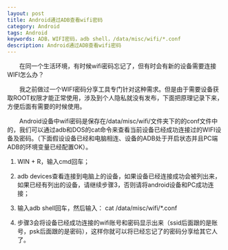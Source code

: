 ```yaml
---
layout: post
title: Android通过ADB查看wifi密码
category: Android
tags: Android
keywords: ADB，WIFI密码，adb shell，/data/misc/wifi/*.conf
description: Android通过ADB查看wifi密码
---
```


&emsp;&emsp;在同一个生活环境，有时候wifi密码忘记了，但有时会有新的设备需要连接WIFI怎么办？

&emsp;&emsp;我之前做过一个WIFI密码分享工具专门针对这种需求。但是由于需要设备获取ROOT权限才能正常使用，涉及到个人隐私就没有发布，下面把原理记录下来，方便后面有需要的时候使用。

&emsp;&emsp;Android设备中wifi密码是保存在/data/misc/wifi/文件夹下的的conf文件中的，我们可以通过adb和DOS的cat命令来查看当前设备已经成功连接过的WIFI设备及密码。（下面假设设备已经和电脑相连、设备的ADB处于开启状态并且PC端ADB的环境变量已经配置OK）。

1. WIN + R，输入cmd回车；

2. adb devices查看连接到电脑上的设备，如果设备已经连接成功会被列出来，如果已经有列出的设备，请继续步骤3，否则请将android设备和PC成功连接；

3. 输入adb shell回车，然后输入：
	cat /data/misc/wifi/*.conf

4. 步骤3会将设备已经成功连接的wifi账号和密码显示出来（ssid后面跟的是账号，psk后面跟的是密码），这样你就可以将已经忘记了的密码分享给其它人了。
